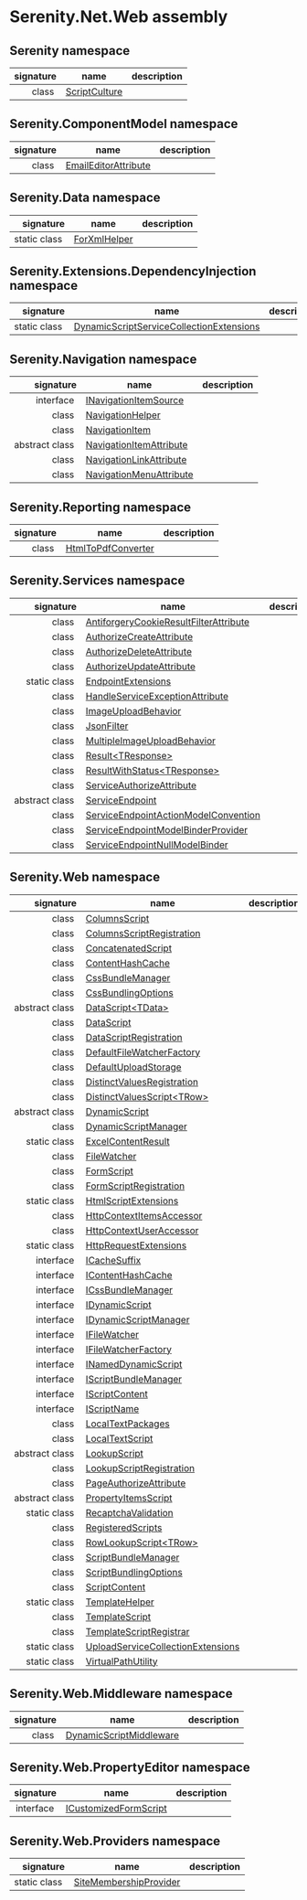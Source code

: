 # Serenity.Net.Web assembly

## Serenity namespace

| signature | name | description |
| --: | --- | --- |
| class  | [ScriptCulture](Serenity/ScriptCulture.md) |  |

## Serenity.ComponentModel namespace

| signature | name | description |
| --: | --- | --- |
| class  | [EmailEditorAttribute](Serenity.ComponentModel/EmailEditorAttribute.md) |  |

## Serenity.Data namespace

| signature | name | description |
| --: | --- | --- |
| static class  | [ForXmlHelper](Serenity.Data/ForXmlHelper.md) |  |

## Serenity.Extensions.DependencyInjection namespace

| signature | name | description |
| --: | --- | --- |
| static class  | [DynamicScriptServiceCollectionExtensions](Serenity.Extensions.DependencyInjection/DynamicScriptServiceCollectionExtensions.md) |  |

## Serenity.Navigation namespace

| signature | name | description |
| --: | --- | --- |
| interface  | [INavigationItemSource](Serenity.Navigation/INavigationItemSource.md) |  |
| class  | [NavigationHelper](Serenity.Navigation/NavigationHelper.md) |  |
| class  | [NavigationItem](Serenity.Navigation/NavigationItem.md) |  |
| abstract class  | [NavigationItemAttribute](Serenity.Navigation/NavigationItemAttribute.md) |  |
| class  | [NavigationLinkAttribute](Serenity.Navigation/NavigationLinkAttribute.md) |  |
| class  | [NavigationMenuAttribute](Serenity.Navigation/NavigationMenuAttribute.md) |  |

## Serenity.Reporting namespace

| signature | name | description |
| --: | --- | --- |
| class  | [HtmlToPdfConverter](Serenity.Reporting/HtmlToPdfConverter.md) |  |

## Serenity.Services namespace

| signature | name | description |
| --: | --- | --- |
| class  | [AntiforgeryCookieResultFilterAttribute](Serenity.Services/AntiforgeryCookieResultFilterAttribute.md) |  |
| class  | [AuthorizeCreateAttribute](Serenity.Services/AuthorizeCreateAttribute.md) |  |
| class  | [AuthorizeDeleteAttribute](Serenity.Services/AuthorizeDeleteAttribute.md) |  |
| class  | [AuthorizeUpdateAttribute](Serenity.Services/AuthorizeUpdateAttribute.md) |  |
| static class  | [EndpointExtensions](Serenity.Services/EndpointExtensions.md) |  |
| class  | [HandleServiceExceptionAttribute](Serenity.Services/HandleServiceExceptionAttribute.md) |  |
| class  | [ImageUploadBehavior](Serenity.Services/ImageUploadBehavior.md) |  |
| class  | [JsonFilter](Serenity.Services/JsonFilter.md) |  |
| class  | [MultipleImageUploadBehavior](Serenity.Services/MultipleImageUploadBehavior.md) |  |
| class  | [Result&lt;TResponse&gt;](Serenity.Services/Result-1.md) |  |
| class  | [ResultWithStatus&lt;TResponse&gt;](Serenity.Services/ResultWithStatus-1.md) |  |
| class  | [ServiceAuthorizeAttribute](Serenity.Services/ServiceAuthorizeAttribute.md) |  |
| abstract class  | [ServiceEndpoint](Serenity.Services/ServiceEndpoint.md) |  |
| class  | [ServiceEndpointActionModelConvention](Serenity.Services/ServiceEndpointActionModelConvention.md) |  |
| class  | [ServiceEndpointModelBinderProvider](Serenity.Services/ServiceEndpointModelBinderProvider.md) |  |
| class  | [ServiceEndpointNullModelBinder](Serenity.Services/ServiceEndpointNullModelBinder.md) |  |

## Serenity.Web namespace

| signature | name | description |
| --: | --- | --- |
| class  | [ColumnsScript](Serenity.Web/ColumnsScript.md) |  |
| class  | [ColumnsScriptRegistration](Serenity.Web/ColumnsScriptRegistration.md) |  |
| class  | [ConcatenatedScript](Serenity.Web/ConcatenatedScript.md) |  |
| class  | [ContentHashCache](Serenity.Web/ContentHashCache.md) |  |
| class  | [CssBundleManager](Serenity.Web/CssBundleManager.md) |  |
| class  | [CssBundlingOptions](Serenity.Web/CssBundlingOptions.md) |  |
| abstract class  | [DataScript&lt;TData&gt;](Serenity.Web/DataScript-1.md) |  |
| class  | [DataScript](Serenity.Web/DataScript.md) |  |
| class  | [DataScriptRegistration](Serenity.Web/DataScriptRegistration.md) |  |
| class  | [DefaultFileWatcherFactory](Serenity.Web/DefaultFileWatcherFactory.md) |  |
| class  | [DefaultUploadStorage](Serenity.Web/DefaultUploadStorage.md) |  |
| class  | [DistinctValuesRegistration](Serenity.Web/DistinctValuesRegistration.md) |  |
| class  | [DistinctValuesScript&lt;TRow&gt;](Serenity.Web/DistinctValuesScript-1.md) |  |
| abstract class  | [DynamicScript](Serenity.Web/DynamicScript.md) |  |
| class  | [DynamicScriptManager](Serenity.Web/DynamicScriptManager.md) |  |
| static class  | [ExcelContentResult](Serenity.Web/ExcelContentResult.md) |  |
| class  | [FileWatcher](Serenity.Web/FileWatcher.md) |  |
| class  | [FormScript](Serenity.Web/FormScript.md) |  |
| class  | [FormScriptRegistration](Serenity.Web/FormScriptRegistration.md) |  |
| static class  | [HtmlScriptExtensions](Serenity.Web/HtmlScriptExtensions.md) |  |
| class  | [HttpContextItemsAccessor](Serenity.Web/HttpContextItemsAccessor.md) |  |
| class  | [HttpContextUserAccessor](Serenity.Web/HttpContextUserAccessor.md) |  |
| static class  | [HttpRequestExtensions](Serenity.Web/HttpRequestExtensions.md) |  |
| interface  | [ICacheSuffix](Serenity.Web/ICacheSuffix.md) |  |
| interface  | [IContentHashCache](Serenity.Web/IContentHashCache.md) |  |
| interface  | [ICssBundleManager](Serenity.Web/ICssBundleManager.md) |  |
| interface  | [IDynamicScript](Serenity.Web/IDynamicScript.md) |  |
| interface  | [IDynamicScriptManager](Serenity.Web/IDynamicScriptManager.md) |  |
| interface  | [IFileWatcher](Serenity.Web/IFileWatcher.md) |  |
| interface  | [IFileWatcherFactory](Serenity.Web/IFileWatcherFactory.md) |  |
| interface  | [INamedDynamicScript](Serenity.Web/INamedDynamicScript.md) |  |
| interface  | [IScriptBundleManager](Serenity.Web/IScriptBundleManager.md) |  |
| interface  | [IScriptContent](Serenity.Web/IScriptContent.md) |  |
| interface  | [IScriptName](Serenity.Web/IScriptName.md) |  |
| class  | [LocalTextPackages](Serenity.Web/LocalTextPackages.md) |  |
| class  | [LocalTextScript](Serenity.Web/LocalTextScript.md) |  |
| abstract class  | [LookupScript](Serenity.Web/LookupScript.md) |  |
| class  | [LookupScriptRegistration](Serenity.Web/LookupScriptRegistration.md) |  |
| class  | [PageAuthorizeAttribute](Serenity.Web/PageAuthorizeAttribute.md) |  |
| abstract class  | [PropertyItemsScript](Serenity.Web/PropertyItemsScript.md) |  |
| static class  | [RecaptchaValidation](Serenity.Web/RecaptchaValidation.md) |  |
| class  | [RegisteredScripts](Serenity.Web/RegisteredScripts.md) |  |
| class  | [RowLookupScript&lt;TRow&gt;](Serenity.Web/RowLookupScript-1.md) |  |
| class  | [ScriptBundleManager](Serenity.Web/ScriptBundleManager.md) |  |
| class  | [ScriptBundlingOptions](Serenity.Web/ScriptBundlingOptions.md) |  |
| class  | [ScriptContent](Serenity.Web/ScriptContent.md) |  |
| static class  | [TemplateHelper](Serenity.Web/TemplateHelper.md) |  |
| class  | [TemplateScript](Serenity.Web/TemplateScript.md) |  |
| class  | [TemplateScriptRegistrar](Serenity.Web/TemplateScriptRegistrar.md) |  |
| static class  | [UploadServiceCollectionExtensions](Serenity.Web/UploadServiceCollectionExtensions.md) |  |
| static class  | [VirtualPathUtility](Serenity.Web/VirtualPathUtility.md) |  |

## Serenity.Web.Middleware namespace

| signature | name | description |
| --: | --- | --- |
| class  | [DynamicScriptMiddleware](Serenity.Web.Middleware/DynamicScriptMiddleware.md) |  |

## Serenity.Web.PropertyEditor namespace

| signature | name | description |
| --: | --- | --- |
| interface  | [ICustomizedFormScript](Serenity.Web.PropertyEditor/ICustomizedFormScript.md) |  |

## Serenity.Web.Providers namespace

| signature | name | description |
| --: | --- | --- |
| static class  | [SiteMembershipProvider](Serenity.Web.Providers/SiteMembershipProvider.md) |  |